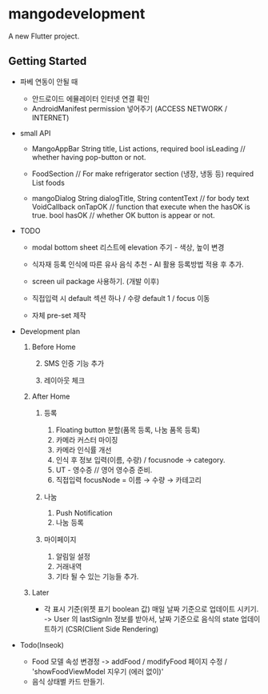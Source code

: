 # mangodevelopment

A new Flutter project.

## Getting Started

- 파베 연동이 안될 때
    - 안드로이드 에뮬레이터 인터넷 연결 확인
    - AndroidManifest permission 넣어주기 (ACCESS NETWORK / INTERNET)

- small API
    - MangoAppBar
           String title,
           List<Widget> actions,
           required bool isLeading // whether having pop-button or not.
    - FoodSection // For make refrigerator section (냉장, 냉동 등)
            required List<Food> foods

    - mangoDialog
          String dialogTitle,
          String contentText // for body text
          VoidCallback onTapOK // function that execute when the hasOK is true.
          bool hasOK // whether OK button is appear or not.


- TODO
    - modal bottom sheet
        리스트에 elevation 주기 - 색상, 높이 변경
    - 식자재 등록
        인식에 따른 유사 음식 추천 - AI 활용 등록방법 적용 후 추가.

    - screen uil package 사용하기. (개발 이후)

    - 직접입력 시 default 섹션 하나 / 수량 default 1 / focus 이동

    - 자체 pre-set 제작

- Development plan
    1. Before Home

        2) SMS 인증 기능 추가

        3) 레이아웃 체크

    2. After Home

        1) 등록

            1. Floating button 분할(품목 등록, 나눔 품목 등록)
            2. 카메라 커스터 마이징
            3. 카메라 인식률 개선
            4. 인식 후 정보 입력(이름, 수량) / focusnode → category.
            5. UT - 영수증 // 영어 영수증 준비.
            6. 직접입력 focusNode = 이름 → 수량 → 카테고리

        3) 나눔

            1. Push Notification
            2. 나눔 등록

        4) 마이페이지

            1. 알림일 설정
            2. 거래내역
            3. 기타 될 수 있는 기능들 추가.

    3. Later
        - 각 표시 기준(위젯 표기 boolean 값) 매일 날짜 기준으로 업데이트 시키기.
            -> User 의 lastSignIn 정보를 받아서, 날짜 기준으로 음식의 state 업데이트하기 (CSR(Client Side Rendering)

- Todo(Inseok)
    - Food 모델 속성 변경정 -> addFood / modifyFood 페이지 수정 / 'showFoodViewModel 지우기 (에러 없이)'
    - 음식 상태별 카드 만들기.